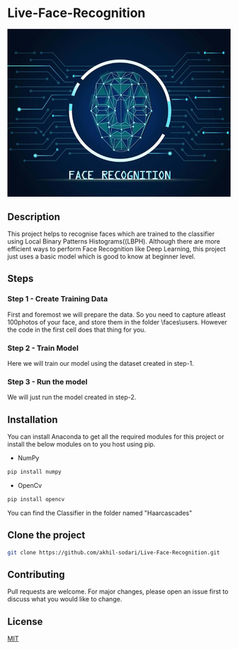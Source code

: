 # Live-Face-Recognition
![alt text](https://github.com/akhil-sodari/Live-Face-Recognition/blob/master/demo.jpg?raw=true)

## Description
This project helps to recognise faces which are trained to the classifier using Local Binary Patterns Histograms((LBPH). Although there are more efficient ways to
perform Face Recognition like Deep Learning, this project just  uses a basic model which is good to know at beginner level.

## Steps

### Step 1 - Create Training Data
First and foremost we will prepare the data. So you need to capture atleast 100photos of your face, and store them in the folder \faces\users. However the code in the first cell
does that thing for you.

### Step 2 - Train Model
Here we will train our model using the dataset created in step-1.

### Step 3 - Run the model
We will just run the model created in step-2.

## Installation
You can install Anaconda to get all the required modules for this project or install the below modules on to you host using pip.

* NumPy
```bash
pip install numpy
```
* OpenCv
```bash
pip install opencv
```

You can find the Classifier in the folder named "Haarcascades"

## Clone the project
```bash
git clone https://github.com/akhil-sodari/Live-Face-Recognition.git
```
## Contributing
Pull requests are welcome. For major changes, please open an issue first to discuss what you would like to change.

## License
[MIT](https://choosealicense.com/licenses/mit/)






